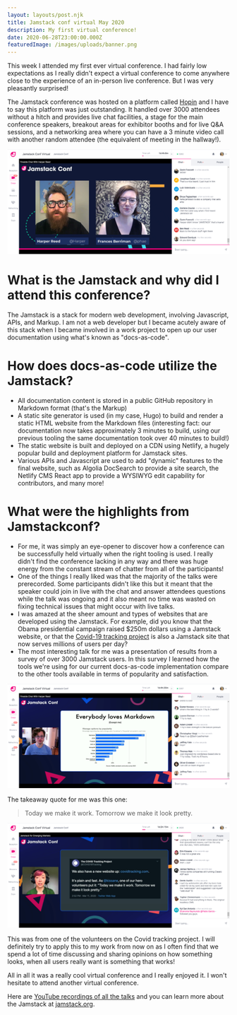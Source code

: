 ```yaml
---
layout: layouts/post.njk
title: Jamstack conf virtual May 2020
description: My first virtual conference!
date: 2020-06-28T23:00:00.000Z
featuredImage: /images/uploads/banner.png
---
```

This week I attended my first ever virtual conference. I had fairly low expectations as I really didn't expect a virtual conference to come anywhere close to the experience of an in-person live conference. But I was very pleasantly surprised!



The Jamstack conference was hosted on a platform called [Hopin](https://hopin.to/) and I have to say this platform was just outstanding. It handled over 3000 attendees without a hitch and provides live chat facilities, a stage for the main conference speakers, breakout areas for exhibitor booths and for live Q&A sessions, and a networking area where you can have a 3 minute video call with another random attendee (the equivalent of meeting in the hallway!).

![](/images/uploads/harperreed.png)



# What is the Jamstack and why did I attend this conference?

The Jamstack is a stack for modern web development, involving Javascript, APIs, and Markup. I am not a web developer but I became acutely aware of this stack when I became involved in a work project to open up our user documentation using what's known as "docs-as-code". 



# How does docs-as-code utilize the Jamstack?

* All documentation content is stored in a public GitHub repository in Markdown format (that's the Markup)
* A static site generator is used (in my case, Hugo) to build and render a static HTML website from the Markdown files (interesting fact: our documentation now takes approximately 3 minutes to build, using our previous tooling the same documentation took over 40 minutes to build!)
* The static website is built and deployed on a CDN using Netlify, a hugely popular build and deployment platform for Jamstack sites.
* Various APIs and Javascript are used to add "dynamic" features to the final website, such as Algolia DocSearch to provide a site search, the Netlify CMS React app to provide a WYSIWYG edit capability for contributors, and many more!



# What were the highlights from Jamstackconf?

* For me, it was simply an eye-opener to discover how a conference can be successfully held virtually when the right tooling is used. I really didn't find the conference lacking in any way and there was huge energy from the constant stream of chatter from all of the participants!
* One of the things I really liked was that the majority of the talks were prerecorded. Some participants didn't like this but it meant that the speaker could join in live with the chat and answer attendees questions while the talk was ongoing and it also meant no time was wasted on fixing technical issues that might occur with live talks.
* I was amazed at the sheer amount and types of websites that are developed using the Jamstack. For example, did you know that the Obama presidential campaign raised $250m dollars using a Jamstack website, or that the [Covid-19 tracking project](https://covidtracking.com/) is also a Jamstack site that now serves millions of users per day?
* The most interesting talk for me was a presentation of results from a survey of over 3000 Jamstack users. In this survey I learned how the tools we're using for our current docs-as-code implementation compare to the other tools available in terms of popularity and satisfaction.

![](/images/uploads/2020-05-27_15-00-08.png)



The takeaway quote for me was this one:

> Today we make it work. Tomorrow we make it look pretty.

![](/images/uploads/covid19.png)

This was from one of the volunteers on the Covid tracking project. I will definitely try to apply this to my work from now on as I often find that we spend a lot of time discussing and sharing opinions on how something looks, when all users really want is something that works!



All in all it was a really cool virtual conference and I really enjoyed it. I won't hesitate to attend another virtual conference.



Here are [YouTube recordings of all the talks](https://www.youtube.com/watch?v=w9yrrQBBKos&list=PL58Wk5g77lF8jzqp_1cViDf-WilJsAvqT) and you can learn more about the Jamstack at [jamstack.org](https://jamstack.org/).